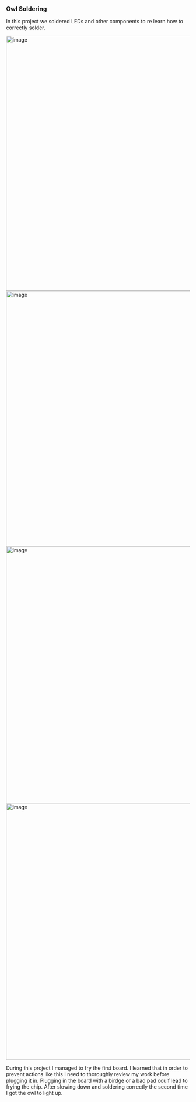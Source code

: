 ### Owl Soldering

In this project we soldered LEDs and other components to re learn how to correctly solder.

<img width="931" height="697" alt="image" src="https://github.com/user-attachments/assets/eb8fdfad-9b91-4430-9f0e-7c718a35380f" />
<img width="934" height="698" alt="image" src="https://github.com/user-attachments/assets/8925222a-a785-4103-bf13-9f80edec9d93" />
<img width="933" height="702" alt="image" src="https://github.com/user-attachments/assets/df1010a4-eced-438a-b90f-97131516e67f" />
<img width="931" height="701" alt="image" src="https://github.com/user-attachments/assets/3f9654c5-1340-491b-9e34-67e2692e482b" />

During this project I managed to fry the first board. I learned that in order to prevent actions like this I need to thoroughly review my work before plugging it in. Plugging in the board with a birdge or a bad pad coulf lead to frying the chip. After slowing down and soldering correctly the second time I got the owl to light up.
